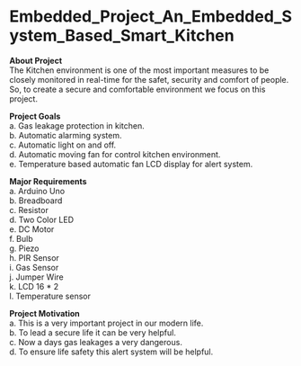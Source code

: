 # Embedded_Project_An_Embedded_System_Based_Smart_Kitchen
<b>About Project</b><br>
The Kitchen environment is one of the most important measures to be closely monitored in real-time for the safet, security and comfort of people. So, to create a secure and
comfortable environment we focus on this project. 

<b>Project Goals</b><br>
a. Gas leakage protection in kitchen.<br>
b. Automatic alarming system.<br>
c. Automatic light on and off.<br>
d. Automatic moving fan for control kitchen environment.<br>
e. Temperature based automatic fan LCD display for alert system.
  
<b>Major Requirements</b><br>
a. Arduino Uno<br>
b. Breadboard<br>
c. Resistor<br>
d. Two Color LED<br>
e. DC Motor<br>
f. Bulb<br>
g. Piezo<br>
h. PIR Sensor<br>
i. Gas Sensor<br>
j. Jumper Wire<br>
k. LCD 16 * 2<br>
l. Temperature sensor
  
<b>Project Motivation</b><br>
a. This is a very important project in our modern life.<br> 
b. To lead a secure life it can be very helpful.<br>
c. Now a days gas leakages a very dangerous.<br>
d. To ensure life safety this alert system will be helpful.




  
